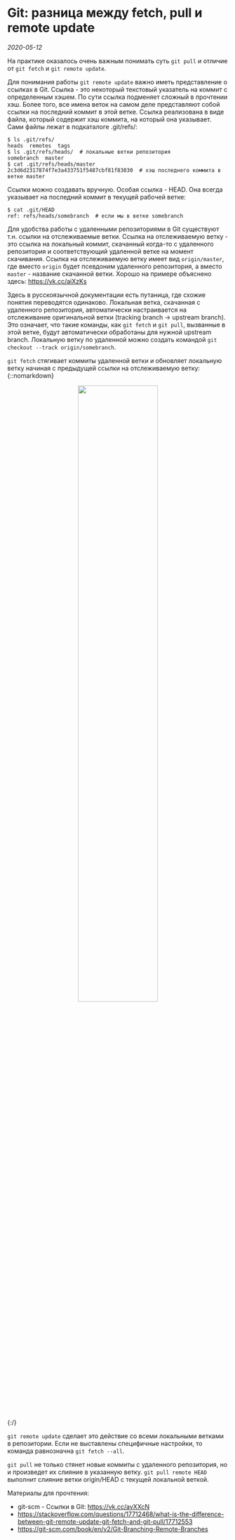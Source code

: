 # **Git: разница между fetch, pull и remote update**

_2020-05-12_

На практике оказалось очень важным понимать суть `git pull` и отличие от `git fetch` и `git remote update`.

Для понимания работы `git remote update` важно иметь представление о ссылках в Git. Ссылка - это некоторый текстовый указатель на коммит с определенным хэшем. По сути ссылка подменяет сложный в прочтении хэш. Более того, все имена веток на самом деле представляют собой ссылки на последний коммит в этой ветке. Ссылка реализована в виде файла, который содержит хэш коммита, на который она указывает. Сами файлы лежат в подкаталоге .git/refs/:
```
$ ls .git/refs/
heads  remotes  tags
$ ls .git/refs/heads/  # локальные ветки репозитория
somebranch  master
$ cat .git/refs/heads/master 
2c3d6d2317874f7e3a433751f5487cbf81f83030  # хэш последнего коммита в ветке master
```

Ссылки можно создавать вручную. Особая ссылка - HEAD. Она всегда указывает на последний коммит в текущей рабочей ветке:
```
$ cat .git/HEAD
ref: refs/heads/somebranch  # если мы в ветке somebranch
```

Для удобства работы с удаленными репозиториями в Git существуют т.н. ссылки на отслеживаемые ветки. Ссылка на отслеживаемую ветку - это ссылка на локальный коммит, скачанный когда-то с удаленного репозитория и соответствующий удаленной ветке на момент скачивания. Ссылка на отслеживаемую ветку имеет вид `origin/master`, где вместо `origin` будет псевдоним удаленного репозитория, а вместо `master` - название скачанной ветки. Хорошо на примере объяснено здесь: https://vk.cc/aiXzKs

Здесь в русскоязычной документации есть путаница, где схожие понятия переводятся одинаково. Локальная ветка, скачанная с удаленного репозитория, автоматически настраивается на отслеживание оригинальной ветки (tracking branch -> upstream branch). Это означает, что такие команды, как `git fetch` и `git pull`, вызванные в этой ветке, будут автоматически обработаны для нужной upstream branch. Локальную ветку по удаленной можно создать командой `git checkout --track origin/somebranch`.

`git fetch` стягивает коммиты удаленной ветки и обновляет локальную ветку начиная с предыдущей ссылки на отслеживаемую ветку:
{::nomarkdown}<p align="center"><img src="https://git-scm.com/book/en/v2/images/remote-branches-3.png" style="display: block; " width=60% ></p>{:/}

`git remote update` сделает это действие со всеми локальными ветками в репозитории. Если не выставлены специфичные настройки, то команда равнозначна `git fetch --all`.

`git pull` не только стянет новые коммиты с удаленного репозитория, но и произведет их слияние в указанную ветку. `git pull remote HEAD` выполнит слияние ветки origin/HEAD с текущей локальной веткой. 

Материалы для прочтения:

* git-scm - Cсылки в Git: https://vk.cc/avXXcN
* https://stackoverflow.com/questions/17712468/what-is-the-difference-between-git-remote-update-git-fetch-and-git-pull/17712553 
* https://git-scm.com/book/en/v2/Git-Branching-Remote-Branches